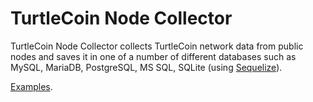 # TurtleCoin Node Collector

TurtleCoin Node Collector collects TurtleCoin network data from public nodes and saves it in one of a number of different databases such as MySQL, MariaDB, PostgreSQL, MS SQL, SQLite (using [Sequelize](https://github.com/sequelize/sequelize/)).

[Examples](https://github.com/andrewnk/turtlecoin-node-collector/tree/master/examples).